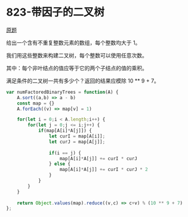 # 823-带因子的二叉树

[原题](https://leetcode-cn.com/problems/binary-trees-with-factors/)

给出一个含有不重复整数元素的数组，每个整数均大于 1。

我们用这些整数来构建二叉树，每个整数可以使用任意次数。

其中：每个非叶结点的值应等于它的两个子结点的值的乘积。

满足条件的二叉树一共有多少个？返回的结果应模除 10 ** 9 + 7。

```javascript
var numFactoredBinaryTrees = function(A) {
    A.sort((a,b) => a - b)
    const map = {}
    A.forEach((v) => map[v] = 1)

    for(let i = 0;i < A.length;i++) {
        for(let j = 0;j <= i;j++) {
            if(map[A[i]*A[j]]) {
                let curI = map[A[i]];
                let curJ = map[A[j]];
                
                if(i == j) {
	                map[A[i]*A[j]] += curI * curJ
                } else {
                	map[A[i]*A[j]] += curI * curJ * 2
                }
            }
        }
    }
    
    return Object.values(map).reduce((v,c) => c+v) % (10 ** 9 + 7)
};
```
